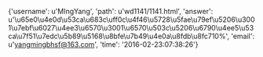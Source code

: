 {'username': u'MIngYang', 'path': u'wd1141/1141.html', 'answer': u'\u65e0\u4e0d\u53ca\u683c\uff0c\u4f46\u5728\u5fae\u79ef\u5206\u3001\u7ebf\u6027\u4ee3\u6570\u3001\u6570\u503c\u5206\u6790\u4ee5\u53ca\u7f51\u7edc\u5b89\u5168\u8bfe\u7b49\u4e0a\u8fdb\u8fc710%', 'email': u'yangmingbhsf@163.com', 'time': '2016-02-23:07:38:26'}